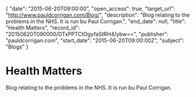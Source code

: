 {
  "date": "2015-06-20T09:00:00", 
  "open_access": true, 
  "target_url": "http://www.pauldcorrigan.com/Blog/", 
  "description": "Blog relating to the problems in the NHS. It is run bu Paul Corrigan.", 
  "end_date": null, 
  "title": "Health Matters", 
  "record_id": "20150620T090000/DTxPPTCtOgyfaStRH4/ybw==", 
  "publisher": "pauldcorrigan.com", 
  "start_date": "2015-06-20T09:00:00Z", 
  "subject": "Blogs"
}

# Health Matters

Blog relating to the problems in the NHS. It is run bu Paul Corrigan.